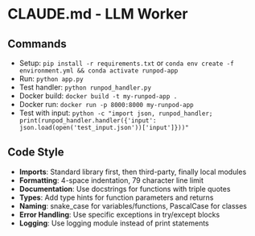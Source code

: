 # CLAUDE.md - LLM Worker

## Commands
- Setup: `pip install -r requirements.txt` or `conda env create -f environment.yml && conda activate runpod-app`
- Run: `python app.py`
- Test handler: `python runpod_handler.py`
- Docker build: `docker build -t my-runpod-app .`
- Docker run: `docker run -p 8000:8000 my-runpod-app`
- Test with input: `python -c "import json, runpod_handler; print(runpod_handler.handler({'input': json.load(open('test_input.json'))['input']}))"` 

## Code Style
- **Imports**: Standard library first, then third-party, finally local modules
- **Formatting**: 4-space indentation, 79 character line limit
- **Documentation**: Use docstrings for functions with triple quotes
- **Types**: Add type hints for function parameters and returns
- **Naming**: snake_case for variables/functions, PascalCase for classes
- **Error Handling**: Use specific exceptions in try/except blocks
- **Logging**: Use logging module instead of print statements